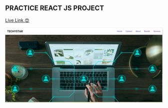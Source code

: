 ## PRACTICE REACT JS PROJECT 

<a  href="https://practice-1-beta.vercel.app/">Live Link 😍</a>
 
 <img src = "./src/assets/comp.png" />